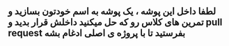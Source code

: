 
## لطفا داخل این پوشه ، یک پوشه به اسم خودتون بسازید و تمرین های کلاس رو که حل میکنید داخلش قرار بدید و pull request بفرستید تا با پروژه ی اصلی ادغام بشه 